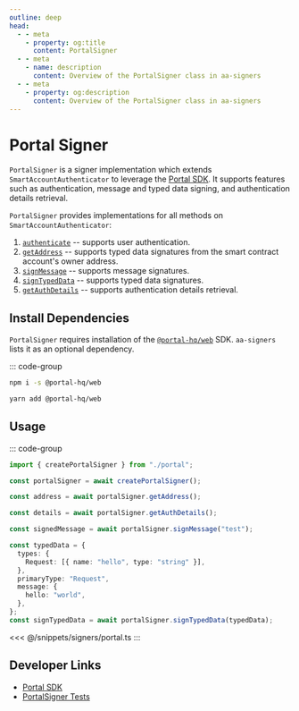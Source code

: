 ```yaml
---
outline: deep
head:
  - - meta
    - property: og:title
      content: PortalSigner
  - - meta
    - name: description
      content: Overview of the PortalSigner class in aa-signers
  - - meta
    - property: og:description
      content: Overview of the PortalSigner class in aa-signers
---
```


# Portal Signer

`PortalSigner` is a signer implementation which extends `SmartAccountAuthenticator` to leverage the [Portal SDK](https://docs.portalhq.io/sdk/web-beta). It supports features such as authentication, message and typed data signing, and authentication details retrieval.

`PortalSigner` provides implementations for all methods on `SmartAccountAuthenticator`:

1.  [`authenticate`](/packages/aa-signers/portal/authenticate) -- supports user authentication.
2.  [`getAddress`](/packages/aa-signers/portal/getAddress) -- supports typed data signatures from the smart contract account's owner address.
3.  [`signMessage`](/packages/aa-signers/portal/signMessage) -- supports message signatures.
4.  [`signTypedData`](/packages/aa-signers/portal/signTypedData) -- supports typed data signatures.
5.  [`getAuthDetails`](/packages/aa-signers/portal/getAuthDetails) -- supports authentication details retrieval.

## Install Dependencies

`PortalSigner` requires installation of the [`@portal-hq/web`](https://docs.portalhq.io/sdk/web-beta) SDK. `aa-signers` lists it as an optional dependency.

::: code-group

```bash [npm]
npm i -s @portal-hq/web
```

```bash [yarn]
yarn add @portal-hq/web
```

## Usage

::: code-group

```ts [example.ts]
import { createPortalSigner } from "./portal";

const portalSigner = await createPortalSigner();

const address = await portalSigner.getAddress();

const details = await portalSigner.getAuthDetails();

const signedMessage = await portalSigner.signMessage("test");

const typedData = {
  types: {
    Request: [{ name: "hello", type: "string" }],
  },
  primaryType: "Request",
  message: {
    hello: "world",
  },
};
const signTypedData = await portalSigner.signTypedData(typedData);
```

<<< @/snippets/signers/portal.ts
:::

## Developer Links

- [Portal SDK](https://docs.portalhq.io/sdk/web-beta)
- [PortalSigner Tests](https://github.com/alchemyplatform/aa-sdk/blob/main/packages/signers/src/portal/__tests__/signer.test.ts)
